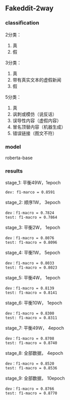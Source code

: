 ## Fakeddit-2way

### classification
2分类：

1. 真
2. 假

3分类：

1. 真
2. 带有真实文本的虚假新闻
3. 假

5分类：

1. 真
2. 讽刺或模仿（说反话）
3. 误导性内容（虚假内容）
4. 冒名顶替内容（机器生成）
5. 错误链接（图文不符）

### model

roberta-base

### results

stage_1: 平衡49W，1epoch

    dev: f1-marco = 0.8591

stage_2: 顺序1W， 3epoch

    dev：f1-macro = 0.7824
    test: f1-macro = 0.7864

stage_3: 平衡2W， 1epoch

    dev：f1-macro = 0.8076
    test: f1-macro = 0.8096

stage_4: 平衡1W， 5epoch

    dev：f1-macro = 0.8033
    test: f1-macro = 0.8023

stage_5: 平衡4W， 1epoch

    dev：f1-macro = 0.8139
    test: f1-macro = 0.8141

stage_6: 平衡10W， 1epoch

    dev：f1-macro = 0.8300
    test: f1-macro = 0.8311

stage_7: 平衡49W， 4epoch

    dev：f1-macro = 0.8708
    test: f1-macro = 0.8740
    
stage_8: 全部数据， 4epoch

    dev：f1-macro = 0.8520
    test: f1-macro = 0.8536
    
stage_9: 全部数据， 10epoch

    dev：f1-macro = 0.8766
    test: f1-macro = 0.8770
